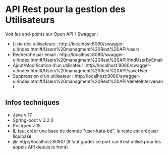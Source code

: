 # API Rest pour la gestion des Utilisateurs

Voir les end-points sur Open API / Swagger :

- Liste des utilisateurs : http://localhost:8080/swagger-ui/index.html#/Users%20managment%20Rest%20API/users
- Recherche par email : http://localhost:8080/swagger-ui/index.html#/Users%20managment%20Rest%20API/findUserByEmail
- Ajout/Modification d'un utilisateur :http://localhost:8080/swagger-ui/index.html#/Users%20managment%20Rest%20API/saveUser
- Suppression d'un utilisateur : http://localhost:8080/swagger-ui/index.html#/Users%20managment%20Rest%20API/deleteIntervenant


## Infos techniques 

- Java v 17
- Spring-boot v 3.2.0
- Postgres v 15
- IL faut créer une base de donnée "user-kata-bd", le reste est créé par liquibase
- @: http://localhost:8080/ (Il faut garder ce port car il est utilisé pour les appels API depuis le front)